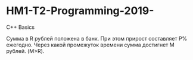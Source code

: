 # HM1-T2-Programming-2019-
C++ Basics

Сумма в R рублей положена в банк. При этом прирост составляет P% ежегодно. Через какой промежуток времени сумма достигнет M рублей. (M>R).
